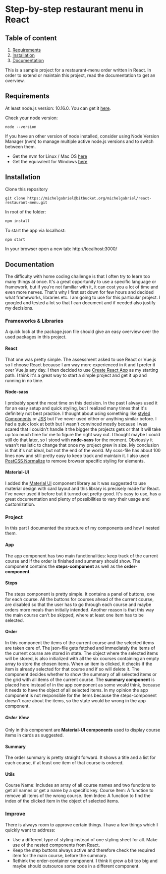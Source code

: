 # Step-by-step restaurant menu in React

## Table of content

1. [Requirements](#requirements)
2. [Installation](#installation)
3. [Documentation](#documentation)

This is a sample project for a restaurant-menu order written in React. In order to extend or maintain this project, read the documentation to get an overview.

## Requirements

At least node.js version: 10.16.0. You can get it [here](https://nodejs.org/en/).

Check your node version:

```
node --version
```

If you have an other version of node installed, consider using Node Version Manager (nvm) to manage multiple active node.js versions and to switch between them.

- Get the nvm for Linux / Mac OS [here](https://github.com/nvm-sh/nvm)
- Get the equivalent for Windows [here](https://github.com/coreybutler/nvm-windows)

## Installation

Clone this repository

```
git clone https://michelgabriel@bitbucket.org/michelgabriel/react-restaurant-menu.git
```

In root of the folder:

```bash
npm install
```

To start the app via localhost:

```bash
npm start
```

In your browser open a new tab: http://localhost:3000/

## Documentation

The difficulty with home coding challenge is that I often try to learn too many things at once. It's a great opportunity to use a specific language or framework, but if you’re not familiar with it, it can cost you a lot of time and even more nerves. That's why I first sat down for few hours and decided what frameworks, libraries etc. I am going to use for this particular project. I googled and tested a lot so that I can document and if needed also justify my decisions.

### Frameworks & Libraries

A quick lock at the package.json file should give an easy overview over the used packages in this project.

#### React

That one was pretty simple. The assessment asked to use React or Vue.js so I choose React because I am way more experienced in it and I prefer it over Vue.js any day. I then decided to use [Create React App](https://github.com/facebook/create-react-app) as my starting path. I think it's a great way to start a simple project and get it up and running in no time.

#### Node-sass

I probably spent the most time on this decision. In the past I always used it for an easy setup and quick styling, but I realized many times that it's definitely not best practice. I thought about using something like [styled Components](https://www.styled-components.com/) or [JSS](https://cssinjs.org/) but I've never used either or anything similar before. I had a quick look at both but I wasn't convinced mostly because I was scared that I couldn't handle it the bigger the projects gets or that it will take up too much time for me to figure the right way out. I thought maybe I could still do that later, so I stood with **node-sass** for the moment. Obviously it wasn't realistic to change that once my project grew in size. My conclusion is that it's not ideal, but not the end of the world. My scss-file has about 100 lines now and still pretty easy to keep track and maintain it.
I also used [PostCSS Normalize](https://github.com/csstools/postcss-normalize) to remove browser specific styling for elements.

#### Material-UI

I added the [Material UI](https://material-ui.com/) component library as it was suggested to use material design with card layout and this library is precisely made for React. I've never used it before but it turned out pretty good. It's easy to use, has a great documentation and plenty of possibilities to vary their usage and customization.

### Project

In this part I documented the structure of my components and how I nested them.

#### App

The app component has two main functionalities: keep track of the current course and if the order is finished and summary should show.
The component contains the **steps-component** as well as the **order-component**.

#### Steps

The steps component is pretty simple. It contains a panel of buttons, one for each course. All the buttons for courses ahead of the current course, are disabled so that the user has to go through each course and maybe orders more meals than initially intended. Another reason is that this way the main course can't be skipped, where at least one item has to be selected.

#### Order

In this component the items of the current course and the selected items are taken care of. The json-file gets fetched and immediately the items of the current course are stored in state. The object where the selected items will be stored, is also initialized with all the six courses containing an empty array to store the chosen items. When an item is clicked, it checks if the item is already selected for that course and if so will delete it.
The component decides whether to show the summary of all selected items or the grid with all items of the current course. The **summary component** is placed here instead of in the app component as some would think, because it needs to have the object of all selected items. In my opinion the app component is not responsible for the items because the steps-component doesn't care about the items, so the state would be wrong in the app component.

##### Order View

Only in this component are **Material-UI components** used to display course items in cards as suggested.

#### Summary

The order summary is pretty straight forward. It shows a title and a list for each course, if at least one item of that course is ordered.

#### Utils

Course Name: Includes an array of all course names and two functions to get all names or get a name by a specific key.
Course Item: A function to remove all items of the wrong course.
Item Index: A function to find the index of the clicked item in the object of selected items.

### Improve

There is always room to approve certain things. I have a few things which I quickly want to address:

- Use a different type of styling instead of one styling sheet for all. Make use of the nested components from React.
- Keep the step buttons always active and therefore check the required item for the main course, before the summary.
- Rethink the order-container component. I think it grew a bit too big and maybe should outsource some code in a different component.

